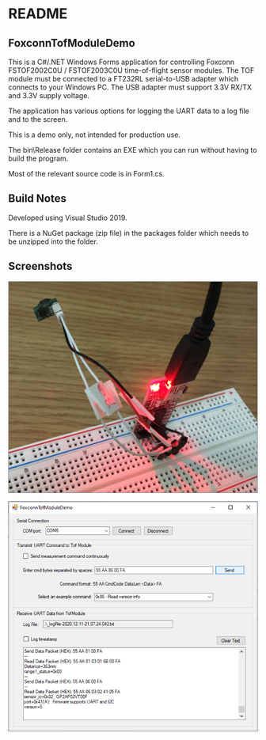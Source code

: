# README
## FoxconnTofModuleDemo

This is a C#/.NET Windows Forms application for controlling Foxconn FSTOF2002C0U / FSTOF2003C0U time-of-flight sensor modules. The TOF module must be connected to a FT232RL serial-to-USB adapter which connects to your Windows PC. The USB adapter must support 3.3V RX/TX and 3.3V supply voltage.

The application has various options for logging the UART data to a log file and to the screen.

This is a demo only, not intended for production use.

The bin\Release folder contains an EXE which you can run without having to build the program.

Most of the relevant source code is in Form1.cs.

## Build Notes

Developed using Visual Studio 2019. 

There is a NuGet package (zip file) in the packages folder which needs to be unzipped into the folder.

## Screenshots

![Foxconn Tof Module CSharp Demo App Circuit](https://github.com/sharpsensoruser/sharp-sensor-demos/blob/master/images/foxconn_fstof2002c0u_csharp_circuit.png)

![Foxconn Tof Module CSharp Demo App Screen](https://github.com/sharpsensoruser/sharp-sensor-demos/blob/master/images/foxconn_fstof2002c0u_csharp_app.png)


